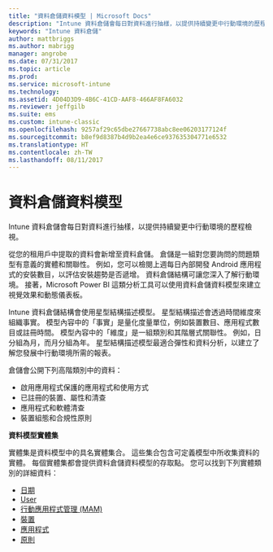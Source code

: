 ```yaml
---
title: "資料倉儲資料模型 | Microsoft Docs"
description: "Intune 資料倉儲會每日對資料進行抽樣，以提供持續變更中行動環境的歷程檢視。"
keywords: "Intune 資料倉儲"
author: mattbriggs
ms.author: mabrigg
manager: angrobe
ms.date: 07/31/2017
ms.topic: article
ms.prod: 
ms.service: microsoft-intune
ms.technology: 
ms.assetid: 4D04D3D9-4B6C-41CD-AAF8-466AF8FA6032
ms.reviewer: jeffgilb
ms.suite: ems
ms.custom: intune-classic
ms.openlocfilehash: 9257af29c65dbe27667738abc8ee06203177124f
ms.sourcegitcommit: b8ef9d8387b4d9b2ea4e6ce937635304771e6532
ms.translationtype: HT
ms.contentlocale: zh-TW
ms.lasthandoff: 08/11/2017
---
```

# <a name="data-warehouse-data-model"></a>資料倉儲資料模型

Intune 資料倉儲會每日對資料進行抽樣，以提供持續變更中行動環境的歷程檢視。

從您的租用戶中提取的資料會新增至資料倉儲。 倉儲是一組對您要詢問的問題類型有意義的實體和關聯性。 例如，您可以檢閱上週每日內部開發 Android 應用程式的安裝數目，以評估安裝趨勢是否遞增。 資料倉儲結構可讓您深入了解行動環境。 接著，Microsoft Power BI 這類分析工具可以使用資料倉儲資料模型來建立視覺效果和動態儀表板。

Intune 資料倉儲結構會使用星型結構描述模型。 星型結構描述會透過時間維度來組織事實。 模型內容中的「事實」是量化度量單位，例如裝置數目、應用程式數目或註冊時間。 模型內容中的「維度」是一組類別和其階層式關聯性。 例如，日分組為月，而月分組為年。 星型結構描述模型最適合彈性和資料分析，以建立了解您發展中行動環境所需的報表。

倉儲會公開下列高階類別中的資料：
  -  啟用應用程式保護的應用程式和使用方式
  -  已註冊的裝置、屬性和清查
  -  應用程式和軟體清查
  -  裝置組態和合規性原則

**資料模型實體集**

實體集是資料模型中的具名實體集合。 這些集合包含可定義模型中所收集資料的實體。 每個實體集都會提供資料倉儲資料模型的存取點。 您可以找到下列實體類別的詳細資料：

  -  [日期](reports-ref-date.md)
  -  [User](reports-ref-user.md)
  -  [行動應用程式管理 (MAM)](reports-ref-mobile-app-management.md)
  -  [裝置](reports-ref-devices.md)
  -  [應用程式](reports-ref-application.md)
  -  [原則](reports-ref-policy.md)

<!-- ## Data Model relationships

For more information on the relationships in the data model, see [Relationships of Entities](reports-api-entity-relationships.md). -->